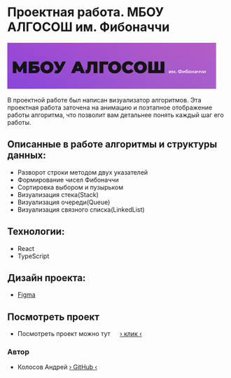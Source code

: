# Проектная работа. МБОУ АЛГОСОШ им. Фибоначчи
![1](README_static/Untitled.png)

В проектной работе был написан визуализатор алгоритмов. Эта проектная работа заточена на анимацию и поэтапное отображение работы алгоритма, что позволит вам детальнее понять каждый шаг его работы.

## Описанные в работе алгоритмы и структуры данных:

* Разворот строки методом двух указателей
* Формирование чисел Фибоначчи
* Сортировка выбором и пузырьком
* Визуализация стека(Stack)
* Визуализация очереди(Queue)
* Визуализация связного списка(LinkedList)

## Технологии:

* React
* TypeScript

## Дизайн проекта:
* [Figma](https://www.figma.com/file/RIkypcTQN5d37g7RRTFid0/Algososh_external_link?node-id=0%3A1) 

## Посмотреть проект

* Посмотреть проект можно тут &emsp; [&rsaquo; клик &lsaquo;](https://andreikolosov.github.io/algososh/)


### Автор
* Колосов Андрей [&rsaquo; GitHub &lsaquo;](https://github.com/AndreiKolosov)
